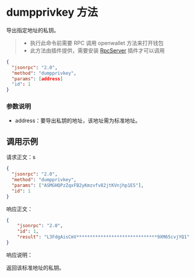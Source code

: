 ﻿# dumpprivkey 方法

导出指定地址的私钥。

> - 执行此命令前需要 RPC 调用 openwallet 方法来打开钱包
> - 此方法由插件提供，需要安装 [RpcServer](https://github.com/neo-project/neo-modules/releases) 插件才可以调用

```json
{
  "jsonrpc": "2.0",
  "method": "dumpprivkey",
  "params": [address]
  "id": 1
}
```



### 参数说明

* address：要导出私钥的地址，该地址需为标准地址。



## 调用示例

请求正文：s

```json
{
  "jsonrpc": "2.0",
  "method": "dumpprivkey",
  "params": ["ASMGHQPzZqxFB2yKmzvfv82jtKVnjhp1ES"],
  "id": 1
}
```

响应正文：

```json
{
    "jsonrpc": "2.0",
    "id": 1,
    "result": "L3FdgAisCmV******************************9XM65cvjYQ1"
}
```

响应说明：

返回该标准地址的私钥。